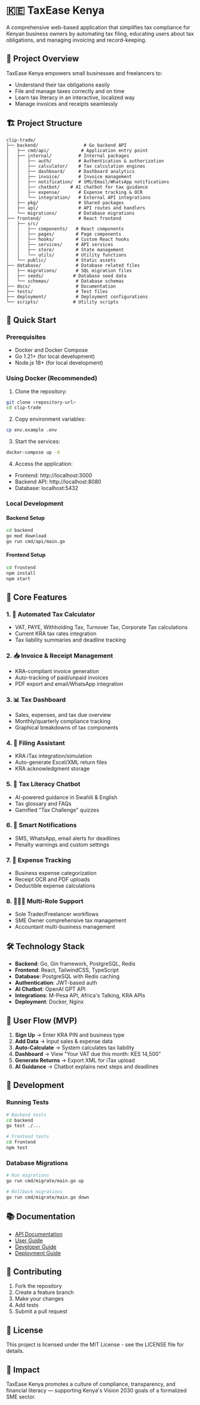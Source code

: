 # 🇰🇪 TaxEase Kenya

A comprehensive web-based application that simplifies tax compliance for Kenyan business owners by automating tax filing, educating users about tax obligations, and managing invoicing and record-keeping.

## 🎯 Project Overview

TaxEase Kenya empowers small businesses and freelancers to:
- Understand their tax obligations easily
- File and manage taxes correctly and on time
- Learn tax literacy in an interactive, localized way
- Manage invoices and receipts seamlessly

## 🏗️ Project Structure

```
clip-trade/
├── backend/                 # Go backend API
│   ├── cmd/api/            # Application entry point
│   ├── internal/          # Internal packages
│   │   ├── auth/          # Authentication & authorization
│   │   ├── calculator/    # Tax calculation engines
│   │   ├── dashboard/     # Dashboard analytics
│   │   ├── invoice/       # Invoice management
│   │   ├── notification/  # SMS/Email/WhatsApp notifications
│   │   ├── chatbot/    # AI chatbot for tax guidance
│   │   ├── expense/       # Expense tracking & OCR
│   │   └── integration/   # External API integrations
│   ├── pkg/               # Shared packages
│   ├── api/               # API routes and handlers
│   └── migrations/        # Database migrations
├── frontend/              # React frontend
│   ├── src/
│   │   ├── components/   # React components
│   │   ├── pages/        # Page components
│   │   ├── hooks/        # Custom React hooks
│   │   ├── services/     # API services
│   │   ├── store/        # State management
│   │   └── utils/        # Utility functions
│   └── public/           # Static assets
├── database/             # Database related files
│   ├── migrations/       # SQL migration files
│   ├── seeds/           # Database seed data
│   └── schemas/          # Database schemas
├── docs/                 # Documentation
├── tests/                # Test files
├── deployment/           # Deployment configurations
└── scripts/             # Utility scripts
```

## 🚀 Quick Start

### Prerequisites
- Docker and Docker Compose
- Go 1.21+ (for local development)
- Node.js 18+ (for local development)

### Using Docker (Recommended)

1. Clone the repository:
```bash
git clone <repository-url>
cd clip-trade
```

2. Copy environment variables:
```bash
cp env.example .env
```

3. Start the services:
```bash
docker-compose up -d
```

4. Access the application:
- Frontend: http://localhost:3000
- Backend API: http://localhost:8080
- Database: localhost:5432

### Local Development

#### Backend Setup
```bash
cd backend
go mod download
go run cmd/api/main.go
```

#### Frontend Setup
```bash
cd frontend
npm install
npm start
```

## 🧩 Core Features

### 1. 🧮 Automated Tax Calculator
- VAT, PAYE, Withholding Tax, Turnover Tax, Corporate Tax calculations
- Current KRA tax rates integration
- Tax liability summaries and deadline tracking

### 2. 📥 Invoice & Receipt Management
- KRA-compliant invoice generation
- Auto-tracking of paid/unpaid invoices
- PDF export and email/WhatsApp integration

### 3. 📊 Tax Dashboard
- Sales, expenses, and tax due overview
- Monthly/quarterly compliance tracking
- Graphical breakdowns of tax components

### 4. 🧾 Filing Assistant
- KRA iTax integration/simulation
- Auto-generate Excel/XML return files
- KRA acknowledgment storage

### 5. 🧠 Tax Literacy Chatbot
- AI-powered guidance in Swahili & English
- Tax glossary and FAQs
- Gamified "Tax Challenge" quizzes

### 6. 🔔 Smart Notifications
- SMS, WhatsApp, email alerts for deadlines
- Penalty warnings and custom settings

### 7. 🧾 Expense Tracking
- Business expense categorization
- Receipt OCR and PDF uploads
- Deductible expense calculations

### 8. 👩🏽‍💼 Multi-Role Support
- Sole Trader/Freelancer workflows
- SME Owner comprehensive tax management
- Accountant multi-business management

## 🛠️ Technology Stack

- **Backend**: Go, Gin framework, PostgreSQL, Redis
- **Frontend**: React, TailwindCSS, TypeScript
- **Database**: PostgreSQL with Redis caching
- **Authentication**: JWT-based auth
- **AI Chatbot**: OpenAI GPT API
- **Integrations**: M-Pesa API, Africa's Talking, KRA APIs
- **Deployment**: Docker, Nginx

## 📱 User Flow (MVP)

1. **Sign Up** → Enter KRA PIN and business type
2. **Add Data** → Input sales & expense data
3. **Auto-Calculate** → System calculates tax liability
4. **Dashboard** → View "Your VAT due this month: KES 14,500"
5. **Generate Returns** → Export XML for iTax upload
6. **AI Guidance** → Chatbot explains next steps and deadlines

## 🔧 Development

### Running Tests
```bash
# Backend tests
cd backend
go test ./...

# Frontend tests
cd frontend
npm test
```

### Database Migrations
```bash
# Run migrations
go run cmd/migrate/main.go up

# Rollback migrations
go run cmd/migrate/main.go down
```

## 📚 Documentation

- [API Documentation](docs/api/)
- [User Guide](docs/user-guide/)
- [Developer Guide](docs/developer-guide/)
- [Deployment Guide](docs/deployment/)

## 🤝 Contributing

1. Fork the repository
2. Create a feature branch
3. Make your changes
4. Add tests
5. Submit a pull request

## 📄 License

This project is licensed under the MIT License - see the LICENSE file for details.

## 🎯 Impact

TaxEase Kenya promotes a culture of compliance, transparency, and financial literacy — supporting Kenya's Vision 2030 goals of a formalized SME sector.

